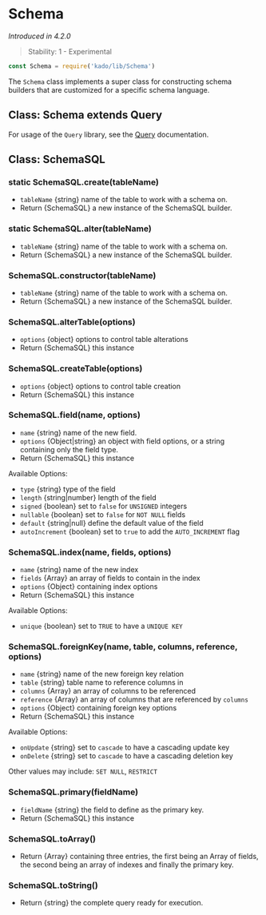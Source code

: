 # Schema
*Introduced in 4.2.0*
> Stability: 1 - Experimental
```js
const Schema = require('kado/lib/Schema')
```
The `Schema` class implements a super class for constructing schema builders that
are customized for a specific schema language.

## Class: Schema extends Query

For usage of the `Query` library, see the [Query](Query.md) documentation.

## Class: SchemaSQL

### static SchemaSQL.create(tableName)
* `tableName` {string} name of the table to work with a schema on.
* Return {SchemaSQL} a new instance of the SchemaSQL builder.

### static SchemaSQL.alter(tableName)
* `tableName` {string} name of the table to work with a schema on.
* Return {SchemaSQL} a new instance of the SchemaSQL builder.

### SchemaSQL.constructor(tableName)
* `tableName` {string} name of the table to work with a schema on.
* Return {SchemaSQL} a new instance of the SchemaSQL builder.

### SchemaSQL.alterTable(options)
* `options` {object} options to control table alterations
* Return {SchemaSQL} this instance

### SchemaSQL.createTable(options)
* `options` {object} options to control table creation
* Return {SchemaSQL} this instance

### SchemaSQL.field(name, options)
* `name` {string} name of the new field.
* `options` {Object|string} an object with field options, or a string containing
only the field type.
* Return {SchemaSQL} this instance

Available Options:
* `type` {string} type of the field
* `length` {string|number} length of the field
* `signed` {boolean} set to `false` for `UNSIGNED` integers
* `nullable` {boolean} set to `false` for `NOT NULL` fields
* `default` {string|null} define the default value of the field
* `autoIncrement` {boolean} set to `true` to add the `AUTO_INCREMENT` flag

### SchemaSQL.index(name, fields, options)
* `name` {string} name of the new index
* `fields` {Array} an array of fields to contain in the index
* `options` {Object} containing index options
* Return {SchemaSQL} this instance

Available Options:
* `unique` {boolean} set to `TRUE` to have a `UNIQUE KEY`

### SchemaSQL.foreignKey(name, table, columns, reference, options)
* `name` {string} name of the new foreign key relation
* `table` {string} table name to reference columns in
* `columns` {Array} an array of columns to be referenced
* `reference` {Array} an array of columns that are referenced by `columns`
* `options` {Object} containing foreign key options
* Return {SchemaSQL} this instance

Available Options:
* `onUpdate` {string} set to `cascade` to have a cascading update key
* `onDelete` {string} set to `cascade` to have a cascading deletion key

Other values may include: `SET NULL`, `RESTRICT`

### SchemaSQL.primary(fieldName)
* `fieldName` {string} the field to define as the primary key.
* Return {SchemaSQL} this instance

### SchemaSQL.toArray()
* Return {Array} containing three entries, the first being an Array of fields,
 the second being an array of indexes and finally the primary key.

### SchemaSQL.toString()
* Return {string} the complete query ready for execution.
